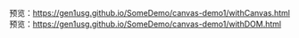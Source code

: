 预览：https://gen1usg.github.io/SomeDemo/canvas-demo1/withCanvas.html
<br>
预览：https://gen1usg.github.io/SomeDemo/canvas-demo1/withDOM.html